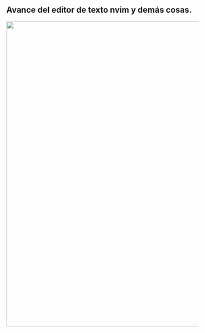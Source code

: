## Avance del editor de texto nvim y demás cosas.

<p align="center"><img src="https://github.com/josuerom/dotfiles/blob/main/muestra-nvim.gif" width="800"></p>
